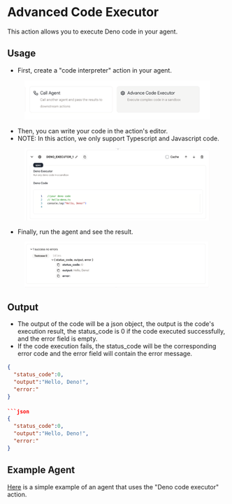 # Advanced Code Executor

This action allows you to execute Deno code in your agent.

## Usage 

* First, create a "code interpreter" action in your agent.

<figure><img src="../../../../images/acode-1.png"></figure>

* Then, you can write your code in the action's editor.
* NOTE: In this action, we only support Typescript and Javascript code.

<figure><img src="../../../../images/acode-2.png"></figure>

* Finally, run the agent and see the result.

<figure><img src="../../../../images/acode-3.png"></figure>

## Output

* The output of the code will be a json object, the output is the code's execution result, the status_code is 0 if the code executed successfully, and the error field is empty. 
* If the code execution fails, the status_code will be the corresponding error code and the error field will contain the error message.

```json
{
  "status_code":0,
  "output":"Hello, Deno!",
  "error:"
}

```json
{
  "status_code":0,
  "output":"Hello, Deno!",
  "error:"
}
```

## Example Agent

[Here](https://rebyte.ai/p/21b2295005587a5375d8/callable/2f9c66ce2d576e5dc181/editor) is a simple example of an agent that uses the "Deno code executor" action.

